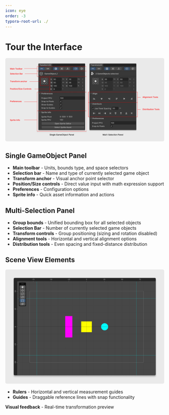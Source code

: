```yaml
---
icon: eye
order: -3
typora-root-url: ./
---
```


# Tour the Interface

![](/static/1.1.tour-de-interface.png)



## Single GameObject Panel

- **Main toolbar** - Units, bounds type, and space selectors
- **Selection bar** - Name and type of currently selected game object
- **Transform anchor** - Visual anchor point selector
- **Position/Size controls** - Direct value input with math expression support
- **Preferences** - Configuration options
- **Sprite info** - Quick asset information and actions

## Multi-Selection Panel

- **Group bounds** - Unified bounding box for all selected objects
- **Selection Bar** - Number of currently selected game objects
- **Transform controls** - Group positioning (sizing and rotation disabled)
- **Alignment tools** - Horizontal and vertical alignment options
- **Distribution tools** - Even spacing and fixed-distance distribution

## Scene View Elements

![](/static/2.2.scene-view.jpg)

- **Rulers** - Horizontal and vertical measurement guides
- **Guides** - Draggable reference lines with snap functionality

**Visual feedback** - Real-time transformation preview